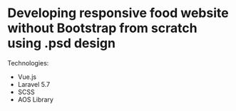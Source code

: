 # Developing responsive food website without Bootstrap from scratch using .psd design

Technologies: 
- Vue.js
- Laravel 5.7
- SCSS
- AOS Library